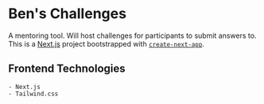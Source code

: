 # Ben's Challenges

A mentoring tool. Will host challenges for participants to submit answers to.
This is a [Next.js](https://nextjs.org/) project bootstrapped with [`create-next-app`](https://github.com/vercel/next.js/tree/canary/packages/create-next-app).

## Frontend Technologies

    - Next.js       
    - Tailwind.css